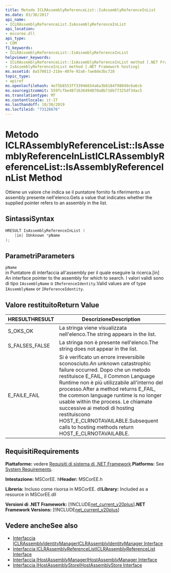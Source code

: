```yaml
---
title: Metodo ICLRAssemblyReferenceList::IsAssemblyReferenceInList
ms.date: 03/30/2017
api_name:
- ICLRAssemblyReferenceList.IsAssemblyReferenceInList
api_location:
- mscoree.dll
api_type:
- COM
f1_keywords:
- ICLRAssemblyReferenceList::IsAssemblyReferenceInList
helpviewer_keywords:
- ICLRAssemblyReferenceList::IsAssemblyReferenceInList method [.NET Framework hosting]
- IsAssemblyReferenceInList method [.NET Framework hosting]
ms.assetid: 8a570813-21be-407e-92a6-7ae8de3bc728
topic_type:
- apiref
ms.openlocfilehash: 4e75b8553ff33946654a6a3b6184f98049c6a6cb
ms.sourcegitcommit: 559fcfbe4871636494870a8b716bf7325df34ac5
ms.translationtype: MT
ms.contentlocale: it-IT
ms.lasthandoff: 10/30/2019
ms.locfileid: "73126676"
---
```

# <a name="iclrassemblyreferencelistisassemblyreferenceinlist-method"></a><span data-ttu-id="edd4e-102">Metodo ICLRAssemblyReferenceList::IsAssemblyReferenceInList</span><span class="sxs-lookup"><span data-stu-id="edd4e-102">ICLRAssemblyReferenceList::IsAssemblyReferenceInList Method</span></span>
<span data-ttu-id="edd4e-103">Ottiene un valore che indica se il puntatore fornito fa riferimento a un assembly presente nell'elenco.</span><span class="sxs-lookup"><span data-stu-id="edd4e-103">Gets a value that indicates whether the supplied pointer refers to an assembly in the list.</span></span>  
  
## <a name="syntax"></a><span data-ttu-id="edd4e-104">Sintassi</span><span class="sxs-lookup"><span data-stu-id="edd4e-104">Syntax</span></span>  
  
```cpp  
HRESULT IsAssemblyReferenceInList (  
    [in] IUnknown *pName  
);  
```  
  
## <a name="parameters"></a><span data-ttu-id="edd4e-105">Parametri</span><span class="sxs-lookup"><span data-stu-id="edd4e-105">Parameters</span></span>  
 `pName`  
 <span data-ttu-id="edd4e-106">in Puntatore di interfaccia all'assembly per il quale eseguire la ricerca.</span><span class="sxs-lookup"><span data-stu-id="edd4e-106">[in] An interface pointer to the assembly for which to search.</span></span> <span data-ttu-id="edd4e-107">I valori validi sono di tipo `IAssemblyName` o `IReferenceIdentity`.</span><span class="sxs-lookup"><span data-stu-id="edd4e-107">Valid values are of type `IAssemblyName` or `IReferenceIdentity`.</span></span>  
  
## <a name="return-value"></a><span data-ttu-id="edd4e-108">Valore restituito</span><span class="sxs-lookup"><span data-stu-id="edd4e-108">Return Value</span></span>  
  
|<span data-ttu-id="edd4e-109">HRESULT</span><span class="sxs-lookup"><span data-stu-id="edd4e-109">HRESULT</span></span>|<span data-ttu-id="edd4e-110">Descrizione</span><span class="sxs-lookup"><span data-stu-id="edd4e-110">Description</span></span>|  
|-------------|-----------------|  
|<span data-ttu-id="edd4e-111">S_OK</span><span class="sxs-lookup"><span data-stu-id="edd4e-111">S_OK</span></span>|<span data-ttu-id="edd4e-112">La stringa viene visualizzata nell'elenco.</span><span class="sxs-lookup"><span data-stu-id="edd4e-112">The string appears in the list.</span></span>|  
|<span data-ttu-id="edd4e-113">S_FALSE</span><span class="sxs-lookup"><span data-stu-id="edd4e-113">S_FALSE</span></span>|<span data-ttu-id="edd4e-114">La stringa non è presente nell'elenco.</span><span class="sxs-lookup"><span data-stu-id="edd4e-114">The string does not appear in the list.</span></span>|  
|<span data-ttu-id="edd4e-115">E_FAIL</span><span class="sxs-lookup"><span data-stu-id="edd4e-115">E_FAIL</span></span>|<span data-ttu-id="edd4e-116">Si è verificato un errore irreversibile sconosciuto.</span><span class="sxs-lookup"><span data-stu-id="edd4e-116">An unknown catastrophic failure occurred.</span></span> <span data-ttu-id="edd4e-117">Dopo che un metodo restituisce E_FAIL, il Common Language Runtime non è più utilizzabile all'interno del processo.</span><span class="sxs-lookup"><span data-stu-id="edd4e-117">After a method returns E_FAIL, the common language runtime is no longer usable within the process.</span></span> <span data-ttu-id="edd4e-118">Le chiamate successive ai metodi di hosting restituiscono HOST_E_CLRNOTAVAILABLE.</span><span class="sxs-lookup"><span data-stu-id="edd4e-118">Subsequent calls to hosting methods return HOST_E_CLRNOTAVAILABLE.</span></span>|  
  
## <a name="requirements"></a><span data-ttu-id="edd4e-119">Requisiti</span><span class="sxs-lookup"><span data-stu-id="edd4e-119">Requirements</span></span>  
 <span data-ttu-id="edd4e-120">**Piattaforme:** vedere [Requisiti di sistema di .NET Framework](../../../../docs/framework/get-started/system-requirements.md).</span><span class="sxs-lookup"><span data-stu-id="edd4e-120">**Platforms:** See [System Requirements](../../../../docs/framework/get-started/system-requirements.md).</span></span>  
  
 <span data-ttu-id="edd4e-121">**Intestazione:** MSCorEE. h</span><span class="sxs-lookup"><span data-stu-id="edd4e-121">**Header:** MSCorEE.h</span></span>  
  
 <span data-ttu-id="edd4e-122">**Libreria:** Incluso come risorsa in MSCorEE. dll</span><span class="sxs-lookup"><span data-stu-id="edd4e-122">**Library:** Included as a resource in MSCorEE.dll</span></span>  
  
 <span data-ttu-id="edd4e-123">**Versioni di .NET Framework:** [!INCLUDE[net_current_v20plus](../../../../includes/net-current-v20plus-md.md)]</span><span class="sxs-lookup"><span data-stu-id="edd4e-123">**.NET Framework Versions:** [!INCLUDE[net_current_v20plus](../../../../includes/net-current-v20plus-md.md)]</span></span>  
  
## <a name="see-also"></a><span data-ttu-id="edd4e-124">Vedere anche</span><span class="sxs-lookup"><span data-stu-id="edd4e-124">See also</span></span>

- [<span data-ttu-id="edd4e-125">Interfaccia ICLRAssemblyIdentityManager</span><span class="sxs-lookup"><span data-stu-id="edd4e-125">ICLRAssemblyIdentityManager Interface</span></span>](../../../../docs/framework/unmanaged-api/hosting/iclrassemblyidentitymanager-interface.md)
- [<span data-ttu-id="edd4e-126">Interfaccia ICLRAssemblyReferenceList</span><span class="sxs-lookup"><span data-stu-id="edd4e-126">ICLRAssemblyReferenceList Interface</span></span>](../../../../docs/framework/unmanaged-api/hosting/iclrassemblyreferencelist-interface.md)
- [<span data-ttu-id="edd4e-127">Interfaccia IHostAssemblyManager</span><span class="sxs-lookup"><span data-stu-id="edd4e-127">IHostAssemblyManager Interface</span></span>](../../../../docs/framework/unmanaged-api/hosting/ihostassemblymanager-interface.md)
- [<span data-ttu-id="edd4e-128">Interfaccia IHostAssemblyStore</span><span class="sxs-lookup"><span data-stu-id="edd4e-128">IHostAssemblyStore Interface</span></span>](../../../../docs/framework/unmanaged-api/hosting/ihostassemblystore-interface.md)
